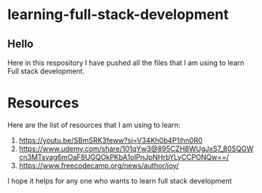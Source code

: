 # learning-full-stack-development

## Hello
Here in this respository I have pushed all the files that I am using to learn Full stack development.

# Resources
Here are the list of resources that I am using to learn:
1. https://youtu.be/SBmSRK3feww?si=V34Kh0b4P1ihn0R0
2. https://www.udemy.com/share/101qYw3@895CZH8WUgJxS7_80SQGWcn3MTsvag6mOaF8UGQOkPKbA1olPnJpNHrbYLyCCPONQw==/
3. https://www.freecodecamp.org/news/author/joy/

I hope it helps for any one who wants to learn full stack development
